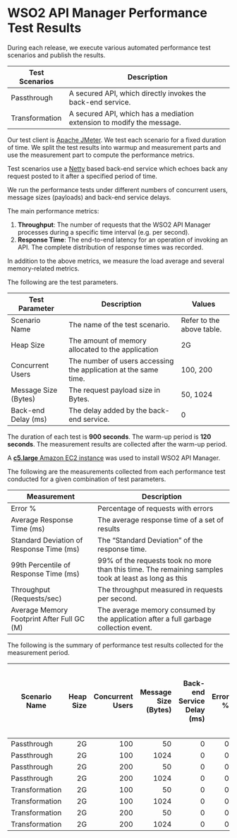 # WSO2 API Manager Performance Test Results

During each release, we execute various automated performance test scenarios and publish the results.

| Test Scenarios | Description |
| --- | --- |
| Passthrough | A secured API, which directly invokes the back-end service. |
| Transformation | A secured API, which has a mediation extension to modify the message. |

Our test client is [Apache JMeter](https://jmeter.apache.org/index.html). We test each scenario for a fixed duration of
time. We split the test results into warmup and measurement parts and use the measurement part to compute the
performance metrics.

Test scenarios use a [Netty](https://netty.io/) based back-end service which echoes back any request
posted to it after a specified period of time.

We run the performance tests under different numbers of concurrent users, message sizes (payloads) and back-end service
delays.

The main performance metrics:

1. **Throughput**: The number of requests that the WSO2 API Manager processes during a specific time interval (e.g. per second).
2. **Response Time**: The end-to-end latency for an operation of invoking an API. The complete distribution of response times was recorded.

In addition to the above metrics, we measure the load average and several memory-related metrics.

The following are the test parameters.

| Test Parameter | Description | Values |
| --- | --- | --- |
| Scenario Name | The name of the test scenario. | Refer to the above table. |
| Heap Size | The amount of memory allocated to the application | 2G |
| Concurrent Users | The number of users accessing the application at the same time. | 100, 200 |
| Message Size (Bytes) | The request payload size in Bytes. | 50, 1024 |
| Back-end Delay (ms) | The delay added by the back-end service. | 0 |

The duration of each test is **900 seconds**. The warm-up period is **120 seconds**.
The measurement results are collected after the warm-up period.

A [**c5.large** Amazon EC2 instance](https://aws.amazon.com/ec2/instance-types/) was used to install WSO2 API Manager.

The following are the measurements collected from each performance test conducted for a given combination of
test parameters.

| Measurement | Description |
| --- | --- |
| Error % | Percentage of requests with errors |
| Average Response Time (ms) | The average response time of a set of results |
| Standard Deviation of Response Time (ms) | The “Standard Deviation” of the response time. |
| 99th Percentile of Response Time (ms) | 99% of the requests took no more than this time. The remaining samples took at least as long as this |
| Throughput (Requests/sec) | The throughput measured in requests per second. |
| Average Memory Footprint After Full GC (M) | The average memory consumed by the application after a full garbage collection event. |

The following is the summary of performance test results collected for the measurement period.

|  Scenario Name | Heap Size | Concurrent Users | Message Size (Bytes) | Back-end Service Delay (ms) | Error % | Throughput (Requests/sec) | Average Response Time (ms) | Standard Deviation of Response Time (ms) | 99th Percentile of Response Time (ms) | WSO2 API Manager GC Throughput (%) | Average WSO2 API Manager Memory Footprint After Full GC (M) |
|---|---:|---:|---:|---:|---:|---:|---:|---:|---:|---:|---:|
|  Passthrough | 2G | 100 | 50 | 0 | 0 | 2779.88 | 35.9 | 27.23 | 146 | 95.54 |  |
|  Passthrough | 2G | 100 | 1024 | 0 | 0 | 2643.62 | 37.74 | 34.02 | 163 | 95.71 |  |
|  Passthrough | 2G | 200 | 50 | 0 | 0 | 2763.85 | 72.28 | 42.25 | 225 | 95.85 |  |
|  Passthrough | 2G | 200 | 1024 | 0 | 0 | 2707.7 | 73.78 | 41.45 | 222 | 95.88 |  |
|  Transformation | 2G | 100 | 50 | 0 | 0 | 2214.06 | 45.09 | 32.89 | 171 | 95.42 |  |
|  Transformation | 2G | 100 | 1024 | 0 | 0 | 1774.96 | 56.27 | 37.73 | 195 | 95.78 |  |
|  Transformation | 2G | 200 | 50 | 0 | 0 | 2098.42 | 95.22 | 52.69 | 269 | 95.5 |  |
|  Transformation | 2G | 200 | 1024 | 0 | 0 | 1785.46 | 111.93 | 59.48 | 305 | 95.66 |  |
